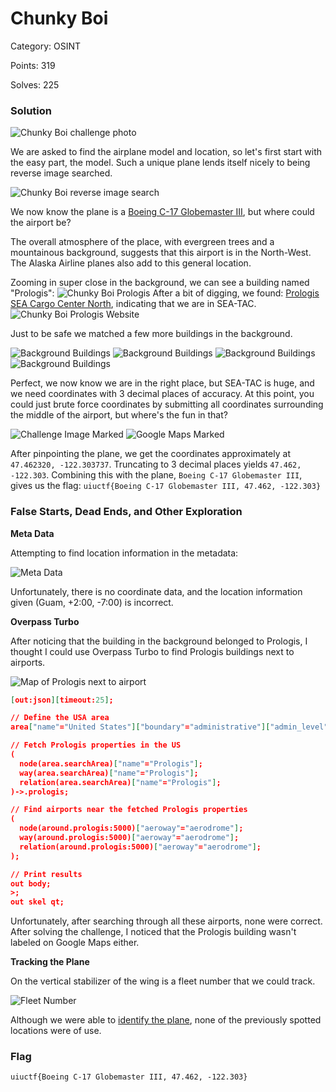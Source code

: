 # Chunky Boi
Category: OSINT

Points: 319

Solves: 225

### Solution

![Chunky Boi challenge photo](/images/ChunkyBoiChal.jpg)

We are asked to find the airplane model and location, so let's first start with the easy part, the model. Such a unique plane lends itself nicely to being reverse image searched.

![Chunky Boi reverse image search](/images/ChunkyBoiReverseImageSearch.png)

We now know the plane is a [Boeing C-17 Globemaster III](https://en.wikipedia.org/wiki/Boeing_C-17_Globemaster_III), but where could the airport be?

The overall atmosphere of the place, with evergreen trees and a mountainous background, suggests that this airport is in the North-West. The Alaska Airline planes also add to this general location.

Zooming in super close in the background, we can see a building named "Prologis":
![Chunky Boi Prologis](/images/ChunkyBoiPrologis.png)
After a bit of digging, we found: [Prologis SEA Cargo Center North](https://www.prologis.com/industrial-properties/building/tar00030-prologis-sea-cargo-center-north-922 
), indicating that we are in SEA-TAC.
![Chunky Boi Prologis Website](/images/ChunkyBoiPrologisWebsite.png)

Just to be safe we matched a few more buildings in the background.

![Background Buildings](/images/ChunkyBoiGoogleEarthBuildingE.png)
![Background Buildings](/images/ChunkyBoiChalBuildingE.png)
![Background Buildings](/images/ChunkyBoiGoogleEarthOtherBuilding.png)
![Background Buildings](/images/ChunkyBoiChalOtherBuilding.png)

Perfect, we now know we are in the right place, but SEA-TAC is huge, and we need coordinates with 3 decimal places of accuracy. At this point, you could just brute force coordinates by submitting all coordinates surrounding the middle of the airport, but where's the fun in that?

![Challenge Image Marked](/images/ChunkyBoiChalMarked.jpg)
![Google Maps Marked](/images/ChunkyBoiGoogleMapsMarked.png)

After pinpointing the plane, we get the coordinates approximately at `47.462320, -122.303737`. Truncating to 3 decimal places yields `47.462, -122.303`.
Combining this with the plane, `Boeing C-17 Globemaster III`, gives us the flag:
```uiuctf{Boeing C-17 Globemaster III, 47.462, -122.303}```

### False Starts, Dead Ends, and Other Exploration

**Meta Data**

Attempting to find location information in the metadata:

![Meta Data](/images/ChunkyBoiMetaData.png)

Unfortunately, there is no coordinate data, and the location information given (Guam, +2:00, -7:00) is incorrect.

**Overpass Turbo**

After noticing that the building in the background belonged to Prologis, I thought I could use Overpass Turbo to find Prologis buildings next to airports.

![Map of Prologis next to airport](/images/ChunkyBoiOverpassTurboQuery.png)

```json
[out:json][timeout:25];

// Define the USA area
area["name"="United States"]["boundary"="administrative"]["admin_level"=2]->.searchArea;

// Fetch Prologis properties in the US
(
  node(area.searchArea)["name"="Prologis"];
  way(area.searchArea)["name"="Prologis"];
  relation(area.searchArea)["name"="Prologis"];
)->.prologis;

// Find airports near the fetched Prologis properties
(
  node(around.prologis:5000)["aeroway"="aerodrome"];
  way(around.prologis:5000)["aeroway"="aerodrome"];
  relation(around.prologis:5000)["aeroway"="aerodrome"];
);

// Print results
out body;
>;
out skel qt;
```

Unfortunately, after searching through all these airports, none were correct. After solving the challenge, I noticed that the Prologis building wasn't labeled on Google Maps either.

**Tracking the Plane**

On the vertical stabilizer of the wing is a fleet number that we could track.

![Fleet Number](/images/ChunkyBoiFleetNumber.png)

Although we were able to [identify the plane](https://www.planespotters.net/airframe/boeing-c-17a-globemaster-iii-07-7182-united-states-air-force/e24v2d), none of the previously spotted locations were of use.


### Flag

```uiuctf{Boeing C-17 Globemaster III, 47.462, -122.303}```
